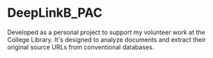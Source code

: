 # DeepLinkB_PAC
Developed as a personal project to support my volunteer work at the College Library. It's designed to analyze documents and extract their original source URLs from conventional databases.
